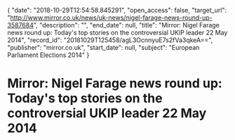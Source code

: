 {
  "date": "2018-10-29T12:54:58.845291", 
  "open_access": false, 
  "target_url": "http://www.mirror.co.uk/news/uk-news/nigel-farage-news-round-up-3587684", 
  "description": "", 
  "end_date": null, 
  "title": "Mirror: Nigel Farage news round up: Today's top stories on the controversial UKIP leader 22 May 2014", 
  "record_id": "20181029T125458/agL3OcnnyuE7s2fVa3qkeA==", 
  "publisher": "mirror.co.uk", 
  "start_date": null, 
  "subject": "European Parliament Elections 2014"
}

# Mirror: Nigel Farage news round up: Today's top stories on the controversial UKIP leader 22 May 2014

